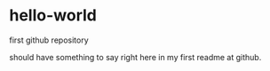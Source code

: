 # hello-world
first github repository


should have something to say right here in my first readme at github.
